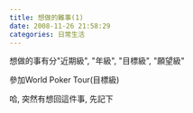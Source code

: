 ```yaml
---
title: 想做的難事(1)
date: 2008-11-26 21:58:29
categories: 日常生活
---
```


  
想做的事有分"近期級", "年級", "目標級", "願望級"  
  
參加World Poker Tour(目標級)  
  
哈, 突然有想回這件事, 先記下  